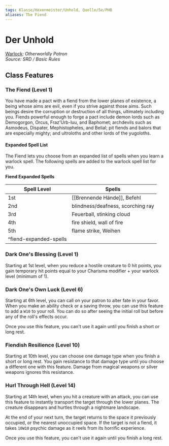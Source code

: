 ```yaml
---
tags: Klasse/Hexenmeister/Unhold, Quelle/5e/PHB
aliases: The Fiend
---
```

Der Unhold
==========

[Warlock](04.%20Kompendium/Charakteroptionen/02.%20Klassen/Hexenmeister/Hexenmeister.md)_: Otherworldly Patron_  
_Source: SRD / Basic Rules_

Class Features
--------------

### The Fiend (Level 1)

You have made a pact with a fiend from the lower planes of existence, a being whose aims are evil, even if you strive against those aims. Such beings desire the corruption or destruction of all things, ultimately including you. Fiends powerful enough to forge a pact include demon lords such as Demogorgon, Orcus, Fraz'Urb-luu, and Baphomet; archdevils such as Asmodeus, Dispater, Mephistopheles, and Belial; pit fiends and balors that are especially mighty; and ultroloths and other lords of the yugoloths.

#### Expanded Spell List

The Fiend lets you choose from an expanded list of spells when you learn a warlock spell. The following spells are added to the warlock spell list for you.

**Fiend Expanded Spells**

| Spell Level | Spells |
| --- | --- |
| 1st | [[Brennende Hände]], Befehl |
| 2nd | blindness/deafness, scorching ray |
| 3rd | Feuerball, stinking cloud |
| 4th | fire shield, wall of fire |
| 5th | flame strike, Weihen |
| ^fiend-expanded-spells |  |

### Dark One's Blessing (Level 1)

Starting at 1st level, when you reduce a hostile creature to 0 hit points, you gain temporary hit points equal to your Charisma modifier + your warlock level (minimum of 1).

### Dark One's Own Luck (Level 6)

Starting at 6th level, you can call on your patron to alter fate in your favor. When you make an ability check or a saving throw, you can use this feature to add a `W10` to your roll. You can do so after seeing the initial roll but before any of the roll's effects occur.

Once you use this feature, you can't use it again until you finish a short or long rest.

### Fiendish Resilience (Level 10)

Starting at 10th level, you can choose one damage type when you finish a short or long rest. You gain resistance to that damage type until you choose a different one with this feature. Damage from magical weapons or silver weapons ignores this resistance.

### Hurl Through Hell (Level 14)

Starting at 14th level, when you hit a creature with an attack, you can use this feature to instantly transport the target through the lower planes. The creature disappears and hurtles through a nightmare landscape.

At the end of your next turn, the target returns to the space it previously occupied, or the nearest unoccupied space. If the target is not a fiend, it takes `10W10` psychic damage as it reels from its horrific experience.

Once you use this feature, you can't use it again until you finish a long rest.